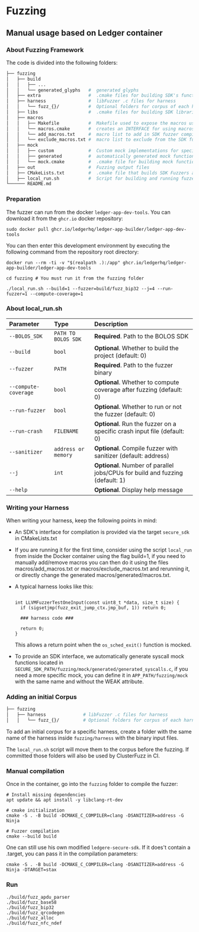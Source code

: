# Fuzzing

## Manual usage based on Ledger container

### About Fuzzing Framework
The code is divided into the following folders:

```bash
├── fuzzing
│   ├── build
│   │   ├── ...
│   │   └── generated_glyphs   #  generated glyphs
│   ├── extra                  #  .cmake files for building SDK's function harness
│   ├── harness                #  libFuzzer .c files for harness
│   │   └── fuzz_{}/           #  Optional folders for corpus of each harness [with the same name as the harness]
│   ├── libs                   #  .cmake files for building SDK libraries
│   ├── macros
│   │   ├── Makefile           #  Makefile used to expose the macros used when fuzzing the SDK
│   │   └── macros.cmake       #  creates an INTERFACE for using macros in cmake targets
│   │   └── add_macros.txt     #  macro list to add in SDK fuzzer compilation process
│   │   └── exclude_macros.txt #  macro list to exclude from the SDK fuzzer compilation process
│   ├── mock
│   │   ├── custom             #  Custom mock implementations for specific use cases (folder name must appear before 'generated' to override __weak__ functions)
│   │   ├── generated          #  automatically generated mock functions from src/syscalls.c
│   │   └── mock.cmake         #  .cmake file for building mock functions
│   ├── out                    #  Fuzzing output files
│   ├── CMakeLists.txt         #  .cmake file that builds SDK Fuzzers and exposes an INTERFACE for SDK libs for fuzzing APPs
│   ├── local_run.sh           #  Script for building and running fuzzers.
└────── README.md

```

### Preparation

The fuzzer can run from the docker `ledger-app-dev-tools`. You can download it from the `ghcr.io` docker repository:

```console
sudo docker pull ghcr.io/ledgerhq/ledger-app-builder/ledger-app-dev-tools
```

You can then enter this development environment by executing the following command from the repository root directory:

```console
docker run --rm -ti -v "$(realpath .):/app" ghcr.io/ledgerhq/ledger-app-builder/ledger-app-dev-tools
```

```console
cd fuzzing # You must run it from the fuzzing folder

./local_run.sh --build=1 --fuzzer=build/fuzz_bip32 --j=4 --run-fuzzer=1 --compute-coverage=1
```

### About local_run.sh

| Parameter              | Type                | Description                                                          |
| :--------------------- | :------------------ | :------------------------------------------------------------------- |
| `--BOLOS_SDK`          | `PATH TO BOLOS SDK` | **Required**. Path to the BOLOS SDK                                  |
| `--build`              | `bool`              | **Optional**. Whether to build the project (default: 0)              |
| `--fuzzer`             | `PATH`              | **Required**. Path to the fuzzer binary                              |
| `--compute-coverage`   | `bool`              | **Optional**. Whether to compute coverage after fuzzing (default: 0) |
| `--run-fuzzer`         | `bool`              | **Optional**. Whether to run or not the fuzzer (default: 0)          |
| `--run-crash`          | `FILENAME`          | **Optional**. Run the fuzzer on a specific crash input file (default: 0) |
| `--sanitizer`          | `address or memory` | **Optional**. Compile fuzzer with sanitizer (default: address)       |
| `--j`                  | `int`               | **Optional**. Number of parallel jobs/CPUs for build and fuzzing (default: 1) |
| `--help`               |                     | **Optional**. Display help message                                   |


### Writing your Harness

When writing your harness, keep the following points in mind:

- An SDK's interface for compilation is provided via the target `secure_sdk` in CMakeLists.txt
- If you are running it for the first time, consider using the script `local_run` from inside the
  Docker container using the flag build=1, if you need to manually
  add/remove macros you can then do it using the files macros/add_macros.txt or
  macros/exclude_macros.txt and rerunning it, or directly change the generated macros/generated/macros.txt.
- A typical harness looks like this:

  ```console

  int LLVMFuzzerTestOneInput(const uint8_t *data, size_t size) {
    if (sigsetjmp(fuzz_exit_jump_ctx.jmp_buf, 1)) return 0;

    ### harness code ###

    return 0;
  }

  ```

  This allows a return point when the `os_sched_exit()` function is mocked.

- To provide an SDK interface, we automatically generate syscall mock functions located in
  `SECURE_SDK_PATH/fuzzing/mock/generated/generated_syscalls.c`, if you need a more specific mock,
  you can define it in `APP_PATH/fuzzing/mock` with the same name and without the WEAK attribute.

### Adding an initial Corpus

```bash
├── fuzzing
│   ├── harness              # libFuzzer .c files for harness
│   │   └── fuzz_{}/         # Optional folders for corpus of each harness [with the same name as the harness]
```

To add an initial corpus for a specific harness, create a folder with the same name of the harness
inside `fuzzing/harness` with the binary input files.

The `local_run.sh` script will move them to the corpus before the fuzzing. If committed those folders will also
be used by ClusterFuzz in CI.

### Manual compilation

Once in the container, go into the `fuzzing` folder to compile the fuzzer:

```console
# Install missing dependencies
apt update && apt install -y libclang-rt-dev

# cmake initialization
cmake -S . -B build -DCMAKE_C_COMPILER=clang -DSANITIZER=address -G Ninja

# Fuzzer compilation
cmake --build build
```

One can still use his own modified `ledgere-secure-sdk`. If it does't contain a .target, you can pass it in the compilation
parameters:
```console
cmake -S . -B build -DCMAKE_C_COMPILER=clang -DSANITIZER=address -G Ninja -DTARGET=stax
```

### Run

```console
./build/fuzz_apdu_parser
./build/fuzz_base58
./build/fuzz_bip32
./build/fuzz_qrcodegen
./build/fuzz_alloc
./build/fuzz_nfc_ndef
```
